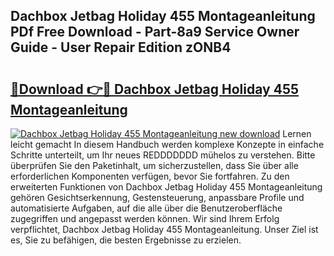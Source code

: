 ## Dachbox Jetbag Holiday 455 Montageanleitung PDf Free Download - Part-8a9 Service Owner Guide - User Repair Edition zONB4

# <h2><a href="http://df6wsr3.blite.top/?on=Dachbox+Jetbag+Holiday+455+Montageanleitung">🔗Download 👉🔴 Dachbox Jetbag Holiday 455 Montageanleitung</a></h2>

[![Dachbox Jetbag Holiday 455 Montageanleitung new download](https://i.imgur.com/lujVjoI.png)](http://df6wsr3.blite.top/?on=Dachbox+Jetbag+Holiday+455+Montageanleitung)
Lernen leicht gemacht In diesem Handbuch werden komplexe Konzepte in einfache Schritte unterteilt, um Ihr neues REDDDDDDD mühelos zu verstehen. Bitte überprüfen Sie den Paketinhalt, um sicherzustellen, dass Sie über alle erforderlichen Komponenten verfügen, bevor Sie fortfahren. Zu den erweiterten Funktionen von Dachbox Jetbag Holiday 455 Montageanleitung gehören Gesichtserkennung, Gestensteuerung, anpassbare Profile und automatisierte Aufgaben, auf die alle über die Benutzeroberfläche zugegriffen und angepasst werden können. Wir sind Ihrem Erfolg verpflichtet, Dachbox Jetbag Holiday 455 Montageanleitung. Unser Ziel ist es, Sie zu befähigen, die besten Ergebnisse zu erzielen.
